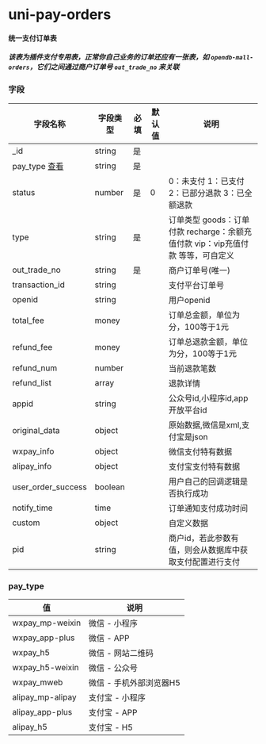 # uni-pay-orders

#### 统一支付订单表

___该表为插件支付专用表，正常你自己业务的订单还应有一张表，如 `opendb-mall-orders`，它们之间通过商户订单号 `out_trade_no` 来关联___

### 字段

| 字段名称   | 字段类型       | 必填    | 默认值  | 说明 |
|------- |-----------|---------|-------|-------|
| _id    |  string   | 是  |   |  |
| pay_type [查看](#pay-type)   |  string   | 是  |   |  |
| status    |  number   | 是  | 0  | 0：未支付 1：已支付 2：已部分退款 3：已全额退款 |
| type    |  string   | 是  |   | 订单类型 goods：订单付款 recharge：余额充值付款 vip：vip充值付款 等等，可自定义 |
| out_trade_no    |  string   | 是  |   | 商户订单号(唯一) |
| transaction_id    |  string   |   |   | 支付平台订单号 |
| openid    |  string   |   |   | 用户openid |
| total_fee    |  money   |   |   | 订单总金额，单位为分，100等于1元 |
| refund_fee    |  money   |   |   | 订单总退款金额，单位为分，100等于1元 |
| refund_num    |  number   |   |   | 当前退款笔数 |
| refund_list    |  array   |   |   | 退款详情 |
| appid    |  string   |   |   | 公众号id,小程序id,app开放平台id |
| original_data    |  object   |   |   | 原始数据,微信是xml,支付宝是json |
| wxpay_info    |  object   |   |   | 微信支付特有数据 |
| alipay_info    |  object   |   |   | 支付宝支付特有数据 |
| user_order_success    |  boolean   |   |   | 用户自己的回调逻辑是否执行成功 |
| notify_time    |  time   |   |   | 订单通知支付成功时间|
| custom    |  object   |   |   | 自定义数据|
| pid    |  string   |   |   | 商户id，若此参数有值，则会从数据库中获取支付配置进行支付|

### pay_type

| 值   | 说明       | 
|------- |-----------|
| wxpay_mp-weixin     |  微信 - 小程序   |
| wxpay_app-plus    |  微信 - APP   |
| wxpay_h5     |   微信 - 网站二维码   |
| wxpay_h5-weixin     |   微信 - 公众号   |
| wxpay_mweb    |   微信 - 手机外部浏览器H5   |
| alipay_mp-alipay    |  支付宝 - 小程序   |
| alipay_app-plus    |  支付宝 - APP   |
| alipay_h5     |  支付宝 - H5    |
